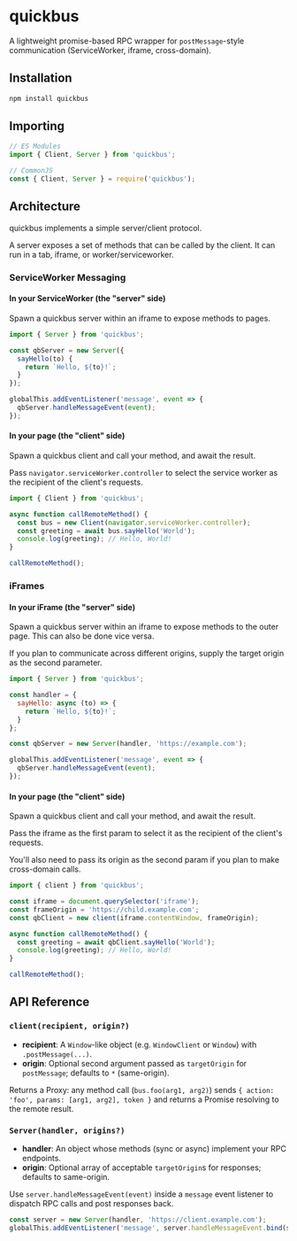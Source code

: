 # quickbus

A lightweight promise-based RPC wrapper for `postMessage`-style communication (ServiceWorker, iframe, cross-domain).

## Installation

```bash
npm install quickbus
```

## Importing

```js
// ES Modules
import { Client, Server } from 'quickbus';
```
```js
// CommonJS
const { Client, Server } = require('quickbus');
```

## Architecture

quickbus implements a simple server/client protocol.

A server exposes a set of methods that can be called by the client. It can run in a tab, iframe, or worker/serviceworker.

### ServiceWorker Messaging

#### In your ServiceWorker (the "server" side)

Spawn a quickbus server within an iframe to expose methods to pages.

```js
import { Server } from 'quickbus';

const qbServer = new Server({
  sayHello(to) {
    return `Hello, ${to}!`;
  }
});

globalThis.addEventListener('message', event => {
  qbServer.handleMessageEvent(event);
});
```

#### In your page (the "client" side)

Spawn a quickbus client and call your method, and await the result.

Pass `navigator.serviceWorker.controller` to select the service worker as the recipient of the client's requests.

```js
import { Client } from 'quickbus';

async function callRemoteMethod() {
  const bus = new Client(navigator.serviceWorker.controller);
  const greeting = await bus.sayHello('World');
  console.log(greeting); // Hello, World!
}

callRemoteMethod();
```

### iFrames

#### In your iFrame (the "server" side)

Spawn a quickbus server within an iframe to expose methods to the outer page. This can also be done vice versa.

If you plan to communicate across different origins, supply the target origin as the second parameter.

```js
import { Server } from 'quickbus';

const handler = {
  sayHello: async (to) => {
    return `Hello, ${to}!`;
  }
};

const qbServer = new Server(handler, 'https://example.com');

globalThis.addEventListener('message', event => {
  qbServer.handleMessageEvent(event);
});
```

#### In your page (the "client" side)

Spawn a quickbus client and call your method, and await the result.

Pass the iframe as the first param to select it as the recipient of the client's requests.

You'll also need to pass its origin as the second param if you plan to make cross-domain calls.

```js
import { client } from 'quickbus';

const iframe = document.querySelector('iframe');
const frameOrigin = 'https://child.example.com';
const qbClient = new client(iframe.contentWindow, frameOrigin);

async function callRemoteMethod() {
  const greeting = await qbClient.sayHello('World');
  console.log(greeting); // Hello, World!
}

callRemoteMethod();
```

## API Reference

### `client(recipient, origin?)`

- **recipient**: A `Window`-like object (e.g. `WindowClient` or `Window`) with `.postMessage(...)`.
- **origin**: Optional second argument passed as `targetOrigin` for `postMessage`; defaults to `*` (same-origin).

Returns a Proxy: any method call (`bus.foo(arg1, arg2)`) sends `{ action: 'foo', params: [arg1, arg2], token }` and returns a Promise resolving to the remote result.

### `Server(handler, origins?)`

- **handler**: An object whose methods (sync or async) implement your RPC endpoints.
- **origin**: Optional array of acceptable `targetOrigin`s for responses; defaults to same-origin.

Use `server.handleMessageEvent(event)` inside a `message` event listener to dispatch RPC calls and post responses back.

```js
const server = new Server(handler, 'https://client.example.com');
globalThis.addEventListener('message', server.handleMessageEvent.bind(server));
```